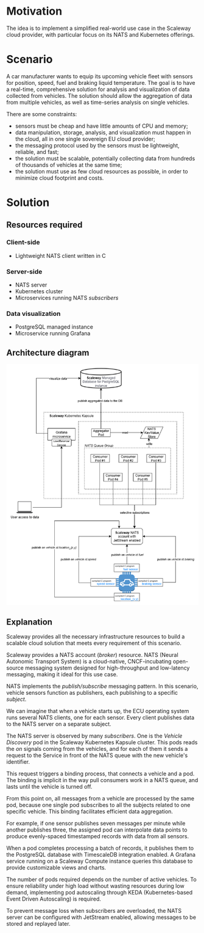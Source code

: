 # Motivation
The idea is to implement a simplified real-world use case in the Scaleway cloud provider, with particular focus on its NATS and Kubernetes offerings.

# Scenario
A car manufacturer wants to equip its upcoming vehicle fleet with sensors for position, speed, fuel and braking liquid temperature. The goal is to have a real-time, comprehensive solution for analysis and visualization of data collected from vehicles. The solution should allow the aggregation of data from multiple vehicles, as well as time-series analysis on single vehicles.

There are some constraints:

- sensors must be cheap and have little amounts of CPU and memory;
- data manipulation, storage, analysis, and visualization must happen in the cloud, all in one single sovereign EU cloud provider;
- the messaging protocol used by the sensors must be lightweight, reliable, and fast;
- the solution must be scalable, potentially collecting data from hundreds of thousands of vehicles at the same time;
- the solution must use as few cloud resources as possible, in order to minimize cloud footprint and costs.
  
# Solution

## Resources required

### Client-side
- Lightweight NATS client written in C

### Server-side
- NATS server
- Kubernetes cluster
- Microservices running NATS *subscribers*

### Data visualization
- PostgreSQL managed instance
- Microservice running Grafana

## Architecture diagram
![Architecture diagram](architecture-diagram.png)

## Explanation
Scaleway provides all the necessary infrastructure resources to build a scalable cloud solution that meets every requirement of this scenario.

Scaleway provides a NATS account (*broker*) resource. NATS (Neural Autonomic Transport System) is a cloud-native, CNCF-incubating open-source messaging system designed for high-throughput and low-latency messaging, making it ideal for this use case.

NATS implements the *publish/subscribe* messaging pattern. In this scenario, vehicle sensors function as publishers, each publishing to a specific *subject*.

We can imagine that when a vehicle starts up, the ECU operating system runs several NATS clients, one for each sensor. Every client publishes data to the NATS server on a separate subject.

The NATS server is observed by many *subscribers*. One is the *Vehicle Discovery* pod in the Scaleway Kubernetes Kapsule cluster. This pods reads the *on* signals coming from the vehicles, and for each of them it sends a request to the Service in front of the NATS queue with the new vehicle's identifier.

This request triggers a binding process, that connects a vehicle and a pod. The binding is implicit in the way pull consumers work in a NATS queue, and lasts until the vehicle is turned off.

From this point on, all messages from a vehicle are processed by the same pod, because one single pod subscribes to all the subjects related to one specific vehicle. This binding facilitates efficient data aggregation.

For example, if one sensor publishes seven messages per minute while another publishes three, the assigned pod can interpolate data points to produce evenly-spaced timestamped records with data from all sensors.

When a pod completes processing a batch of records, it publishes them to the PostgreSQL database with TimescaleDB integration enabled. A Grafana service running on a Scaleway Compute instance queries this database to provide customizable views and charts.

The number of pods required depends on the number of active vehicles. To ensure reliability under high load without wasting resources during low demand, implementing pod autoscaling through KEDA (Kubernetes-based Event Driven Autoscaling) is required.

To prevent message loss when subscribers are overloaded, the NATS server can be configured with JetStream enabled, allowing messages to be stored and replayed later.